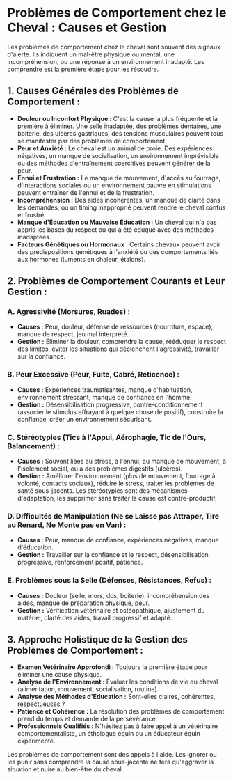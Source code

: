 # Problèmes de Comportement chez le Cheval : Causes et Gestion

Les problèmes de comportement chez le cheval sont souvent des signaux d'alerte. Ils indiquent un mal-être physique ou mental, une incompréhension, ou une réponse à un environnement inadapté. Les comprendre est la première étape pour les résoudre.

## 1. Causes Générales des Problèmes de Comportement :

*   **Douleur ou Inconfort Physique :** C'est la cause la plus fréquente et la première à éliminer. Une selle inadaptée, des problèmes dentaires, une boiterie, des ulcères gastriques, des tensions musculaires peuvent tous se manifester par des problèmes de comportement.
*   **Peur et Anxiété :** Le cheval est un animal de proie. Des expériences négatives, un manque de socialisation, un environnement imprévisible ou des méthodes d'entraînement coercitives peuvent générer de la peur.
*   **Ennui et Frustration :** Le manque de mouvement, d'accès au fourrage, d'interactions sociales ou un environnement pauvre en stimulations peuvent entraîner de l'ennui et de la frustration.
*   **Incompréhension :** Des aides incohérentes, un manque de clarté dans les demandes, ou un timing inapproprié peuvent rendre le cheval confus et frustré.
*   **Manque d'Éducation ou Mauvaise Éducation :** Un cheval qui n'a pas appris les bases du respect ou qui a été éduqué avec des méthodes inadaptées.
*   **Facteurs Génétiques ou Hormonaux :** Certains chevaux peuvent avoir des prédispositions génétiques à l'anxiété ou des comportements liés aux hormones (juments en chaleur, étalons).

## 2. Problèmes de Comportement Courants et Leur Gestion :

### A. Agressivité (Morsures, Ruades) :

*   **Causes :** Peur, douleur, défense de ressources (nourriture, espace), manque de respect, jeu mal interprété.
*   **Gestion :** Éliminer la douleur, comprendre la cause, rééduquer le respect des limites, éviter les situations qui déclenchent l'agressivité, travailler sur la confiance.

### B. Peur Excessive (Peur, Fuite, Cabré, Réticence) :

*   **Causes :** Expériences traumatisantes, manque d'habituation, environnement stressant, manque de confiance en l'homme.
*   **Gestion :** Désensibilisation progressive, contre-conditionnement (associer le stimulus effrayant à quelque chose de positif), construire la confiance, créer un environnement sécurisant.

### C. Stéréotypies (Tics à l'Appui, Aérophagie, Tic de l'Ours, Balancement) :

*   **Causes :** Souvent liées au stress, à l'ennui, au manque de mouvement, à l'isolement social, ou à des problèmes digestifs (ulcères).
*   **Gestion :** Améliorer l'environnement (plus de mouvement, fourrage à volonté, contacts sociaux), réduire le stress, traiter les problèmes de santé sous-jacents. Les stéréotypies sont des mécanismes d'adaptation, les supprimer sans traiter la cause est contre-productif.

### D. Difficultés de Manipulation (Ne se Laisse pas Attraper, Tire au Renard, Ne Monte pas en Van) :

*   **Causes :** Peur, manque de confiance, expériences négatives, manque d'éducation.
*   **Gestion :** Travailler sur la confiance et le respect, désensibilisation progressive, renforcement positif, patience.

### E. Problèmes sous la Selle (Défenses, Résistances, Refus) :

*   **Causes :** Douleur (selle, mors, dos, boiterie), incompréhension des aides, manque de préparation physique, peur.
*   **Gestion :** Vérification vétérinaire et ostéopathique, ajustement du matériel, clarté des aides, travail progressif et adapté.

## 3. Approche Holistique de la Gestion des Problèmes de Comportement :

*   **Examen Vétérinaire Approfondi :** Toujours la première étape pour éliminer une cause physique.
*   **Analyse de l'Environnement :** Évaluer les conditions de vie du cheval (alimentation, mouvement, socialisation, routine).
*   **Analyse des Méthodes d'Éducation :** Sont-elles claires, cohérentes, respectueuses ?
*   **Patience et Cohérence :** La résolution des problèmes de comportement prend du temps et demande de la persévérance.
*   **Professionnels Qualifiés :** N'hésitez pas à faire appel à un vétérinaire comportementaliste, un éthologue équin ou un éducateur équin expérimenté.

Les problèmes de comportement sont des appels à l'aide. Les ignorer ou les punir sans comprendre la cause sous-jacente ne fera qu'aggraver la situation et nuire au bien-être du cheval.
